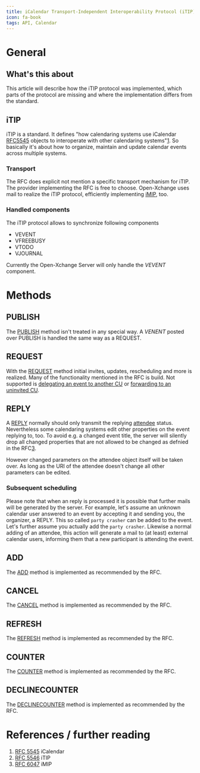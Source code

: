 ```yaml
---
title: iCalendar Transport-Independent Interoperability Protocol (iTIP)
icon: fa-book
tags: API, Calendar
---
```



# General

## What's this about
This article will describe how the iTIP protocol was implemented, which parts of the protocol are missing and where the implementation differs from the standard.

## iTIP
iTIP is a standard. It defines "how calendaring systems use iCalendar [RFC5545][1] objects to interoperate with other calendaring systems"[1][2]. So basically it's about how to organize, maintain and update calendar events across multiple systems.

### Transport
The RFC does explicit not mention a specific transport mechanism for iTIP. The provider implementing the RFC is free to choose. Open-Xchange uses mail to realize the iTIP protocol, efficiently implementing [iMIP][3], too.

### Handled components
The iTIP protocol allows to synchronize following components

+ VEVENT
+ VFREEBUSY
+ VTODO
+ VJOURNAL

Currently the Open-Xchange Server will only handle the *VEVENT* component.

# Methods

## PUBLISH
The [PUBLISH][A] method isn't treated in any special way. A *VENENT* posted over PUBLISH is handled the same way as a REQUEST.

## REQUEST
With the [REQUEST][B] method initial invites, updates, rescheduling and more is realized. Many of the functionality mentioned in the RFC is build. 
Not supported is [delegating an event to another CU][B1] or [forwarding to an uninvited CU][B2].

## REPLY
A [REPLY][C] normally should only transmit the replying [attendee][C1] status. Nevertheless some calendaring systems edit other properties on the event replying to, too. To avoid e.g. a changed event title, the server will silently drop all changed properties that are not allowed to be changed as defnied in the RFC[3].

However changed parameters on the attendee object itself will be taken over. As long as the URI of the attendee doesn't change all other parameters can be edited.

### Subsequent scheduling
Please note that when an reply is processed it is possible that further mails will be generated by the server. For example, let's assume an unknown calendar user answered to an event by accepting it and sending you, the organizer, a REPLY. This so called `party crasher` can be added to the event. Let's further assume you actually add the `party crasher`. Likewise a normal adding of an attendee, this action will generate a mail to (at least) external calendar users, informing them that a new participant is attending the event.

## ADD
The [ADD][D] method is implemented as recommended by the RFC.

## CANCEL
The [CANCEL][E] method is implemented as recommended by the RFC.

## REFRESH
The [REFRESH][F] method is implemented as recommended by the RFC.

## COUNTER
The [COUNTER][G] method is implemented as recommended by the RFC.

## DECLINECOUNTER
The [DECLINECOUNTER][H] method is implemented as recommended by the RFC.



# References / further reading
1. [RFC 5545][1] iCalendar
2. [RFC 5546][2] iTIP
3. [RFC 6047][3] iMIP



[//]: # (Reference links - won't be shown in converted file)
[//]: # (Inline references)
[A]: https://tools.ietf.org/html/rfc5546#section-3.2.1
[B]: https://tools.ietf.org/html/rfc5546#section-3.2.2
[B1]:https://tools.ietf.org/html/rfc5546#section-3.2.2.3
[B2]:https://tools.ietf.org/html/rfc5546#section-3.2.2.6
[C]: https://tools.ietf.org/html/rfc5546#section-3.2.3
[C1]: https://tools.ietf.org/html/rfc5545#section-3.8.4.1
[D]: https://tools.ietf.org/html/rfc5546#section-3.2.4
[E]: https://tools.ietf.org/html/rfc5546#section-3.2.5
[F]: https://tools.ietf.org/html/rfc5546#section-3.2.6
[G]: https://tools.ietf.org/html/rfc5546#section-3.2.7
[H]: https://tools.ietf.org/html/rfc5546#section-3.2.7

[//]: # (Explicit references)
[1]: https://tools.ietf.org/html/rfc5545
[2]: https://tools.ietf.org/html/rfc5546
[3]: https://tools.ietf.org/html/rfc6047